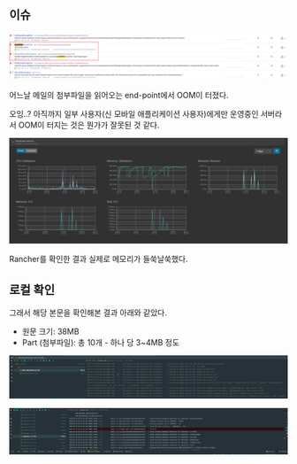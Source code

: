 ## 이슈

![img.png](img.png)

어느날 메일의 첨부파일을 읽어오는 end-point에서 OOM이 터졌다.

오잉..? 아직까지 일부 사용자(신 모바일 애플리케이션 사용자)에게만 운영중인 서버라서 OOM이 터지는 것은 뭔가가 잘못된 것 같다.

![img_1.png](img_1.png)

Rancher를 확인한 결과 실제로 메모리가 들쑥날쑥했다.

## 로컬 확인

그래서 해당 본문을 확인해본 결과 아래와 같았다.
- 원문 크기: 38MB
- Part (첨부파일): 총 10개 - 하나 당 3~4MB 정도

![img_2.png](img_2.png)

![img_3.png](img_3.png)

